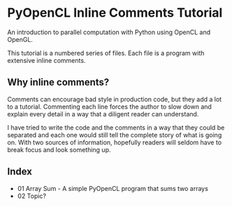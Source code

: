 # PyOpenCL Inline Comments Tutorial

An introduction to parallel computation with Python using OpenCL and OpenGL.

This tutorial is a numbered series of files.  Each file is a program with extensive inline comments.

## Why inline comments?

Comments can encourage bad style in production code, but they add a lot to a tutorial.  Commenting each line forces the author to slow down and explain every detail in a way that a diligent reader can understand.

I have tried to write the code and the comments in a way that they could be separated and each one would still tell the complete story of what is going on.  With two sources of information, hopefully readers will seldom have to break focus and look something up.

## Index

- 01 Array Sum - A simple PyOpenCL program that sums two arrays
- 02 Topic?